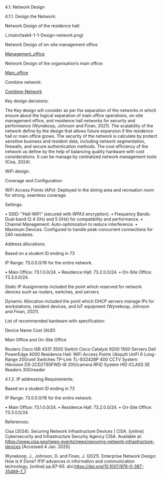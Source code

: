 4.1. Network Design

4.1.1. Design the Network: 

Network Design of the residence hall: 

(./main/task4-1-1-Design-network.png)

Network Design of on-site management office

[Management_office](./main/task-4-1-1-Managementoffice.png)

Network Design of the organisation’s main office: 

[Main_office](./main/task4-1-1-Mainoffice.png)

Combine network:

[Combine-Network](./main/task4-1-1-Combine-Network.png)

Key design decisions: 


The Key design will consider as per the separation of the networks in which ensure about the logical separation of main office operations, on-site management office, and residence hall networks for security and performance (Wynekoop, Johnson and Finan, 2021). The scalability of the network define by the design that allows future expansion if the residence hall or main office grows. The security of the network is calculate by protect sensitive business and resident data, including network segmentation, firewalls, and secure authentication methods. The cost efficiency of the network us define by the help of balancing quality hardware with cost considerations. It can be manage by centralized network management tools (Cisa, 2024). 


WiFi design:

Coverage and Configuration:

WiFi Access Points (APs): Deployed in the dining area and recreation room for strong, seamless coverage.

Settings:

•	SSID: "Hall-WiFi" (secured with WPA3 encryption).
•	Frequency Bands: Dual-band (2.4 GHz and 5 GHz) for compatibility and performance.
•	Channel Management: Auto-optimization to reduce interference.
•	Maximum Devices: Configured to handle peak concurrent connections for 240 residents.

Address allocations:

Based on a student ID ending in 73

IP Range: 73.0.0.0/16 for the entire network.

•	Main Office: 73.1.0.0/24.
•	Residence Hall: 73.2.0.0/24.
•	On-Site Office: 73.3.0.0/24.

Static IP Assignments included the point which reserved for network devices such as routers, switches, and servers.

Dynamic Allocation included the point which DHCP servers manage IPs for workstations, resident devices, and IoT equipment (Wynekoop, Johnson and Finan, 2021).



List of recommended hardware with specification: 

Device	Name	Cost (AUD)

Main Office and On-Site Office

Routers	Cisco ISR 4331	3500
Switch	Cisco Catalyst 9200	1500
Servers	Dell PowerEdge	4000
Residence Hall:
WiFi Access Points	Ubiquiti UniFi 6 Long-Range	200/unit
Switches	TP-Link TL-SG2428P	400
CCTV System:	Hikvision DS-2CD2T85FWD-I8	200/camera
RFID System	HID iCLASS SE Readers	300/reader


4.1.2. IP addressing Requirements: 

Based on a student ID ending in 73

IP Range: 73.0.0.0/16 for the entire network.

•	Main Office: 73.1.0.0/24.
•	Residence Hall: 73.2.0.0/24.
•	On-Site Office: 73.3.0.0/24.

References: 

Cisa (2024). Securing Network Infrastructure Devices | CISA. [online] Cybersecurity and Infrastructure Security Agency CISA. Available at: https://www.cisa.gov/news-events/news/securing-network-infrastructure-devices [Accessed 4 Jan. 2025].

Wynekoop, J., Johnson, D. and Finan, J. (2021). Enterprise Network Design: How is It Done? IFIP advances in information and communication technology, [online] pp.87–93. doi:https://doi.org/10.1007/978-0-387-35489-7_7.




